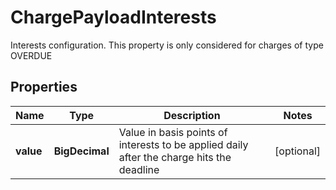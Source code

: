 

# ChargePayloadInterests

Interests configuration. This property is only considered for charges of type OVERDUE

## Properties

| Name | Type | Description | Notes |
|------------ | ------------- | ------------- | -------------|
|**value** | **BigDecimal** | Value in basis points of interests to be applied daily after the charge hits the deadline |  [optional] |



